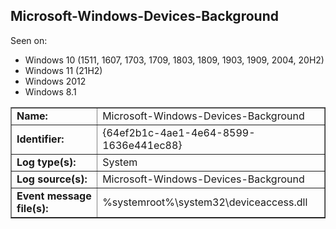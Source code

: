 ## Microsoft-Windows-Devices-Background

Seen on:
* Windows 10 (1511, 1607, 1703, 1709, 1803, 1809, 1903, 1909, 2004, 20H2)
* Windows 11 (21H2)
* Windows 2012
* Windows 8.1

<table border="1" class="docutils">
  <tbody>
    <tr>
      <td><b>Name:</b></td>
      <td>Microsoft-Windows-Devices-Background</td>
    </tr>
    <tr>
      <td><b>Identifier:</b></td>
      <td>{64ef2b1c-4ae1-4e64-8599-1636e441ec88}</td>
    </tr>
    <tr>
      <td><b>Log type(s):</b></td>
      <td>System</td>
    </tr>
    <tr>
      <td><b>Log source(s):</b></td>
      <td>Microsoft-Windows-Devices-Background</td>
    </tr>
    <tr>
      <td><b>Event message file(s):</b></td>
      <td>%systemroot%\system32\deviceaccess.dll</td>
    </tr>
  </tbody>
</table>

&nbsp;

